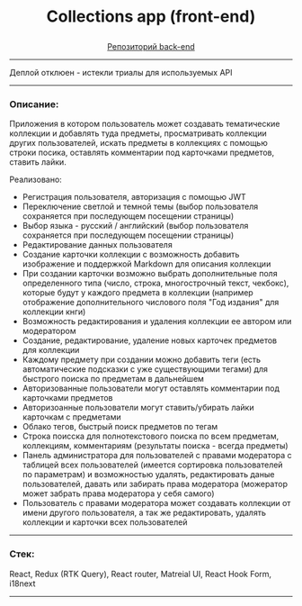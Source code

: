 # <p align="center">Collections app (front-end)</p>

<div align="center"><a href="https://github.com/Nameless501/collections_app_api">Репозиторий back-end</a></div>

---

Деплой отклюен - истекли триалы для используемых API

---

### Описание:

Приложения в котором пользователь может создавать тематические коллекции и добавлять туда предметы, просматривать коллекции других пользователей, искать предметы в коллекциях с помощью строки посика, оставлять комментарии под карточками предметов, ставить лайки.

Реализовано:
- Регистрация пользователя, авторизация с помощью JWT
- Переключение светлой и темной темы (выбор пользователя сохраняется при последующем посещении страницы)
- Выбор языка - русский / английский (выбор пользователя сохраняется при последующем посещении страницы)
- Редактирование данных пользователя
- Создание карточки коллекции с возможность добавить изображение и поддержкой Markdown для описания коллекции
- При создании карточки возможно выбрать дополнительные поля определенного типа (число, строка, многострочный текст, чекбокс), которые будут у каждого предмета в коллекции (например отображение дополнительного числового поля "Год издания" для коллекции кнги)
- Возможность редактирования и удаления коллекции ее автором или модератором
- Создание, редактирование, удаление новых карточек предметов для коллекции
- Каждому предмету при создании можно добавить теги (есть автоматические подсказки с уже существующими тегами) для быстрого поиска по предметам в дальнейшем
- Авторизованные пользователи могут оставлять комментарии под карточками предметов
- Авторизоанные пользователи могут ставить/убирать лайки карточкам с предметами
- Облако тегов, быстрый поиск предметов по тегам
- Строка поисска для полнотекстового поиска по всем предметам, коллекциям, комментариям (результаты поиска - всегда предметы)
- Панель администратора для пользователей с правами модератора с таблицей всех пользователей (имеется сортировка пользователей по параметрам) и возможностью удалять, редактировать даные пользователей, давать или забирать права модератора (можератор может забрать права модератора у себя самого)
- Пользователь с правами модератора может создавать коллекции от имени другого пользователя, а так же редактировать, удалять коллекции и карточки всех пользователей

---

### Стек:

React, Redux (RTK Query), React router, Matreial UI, React Hook Form, i18next

---
